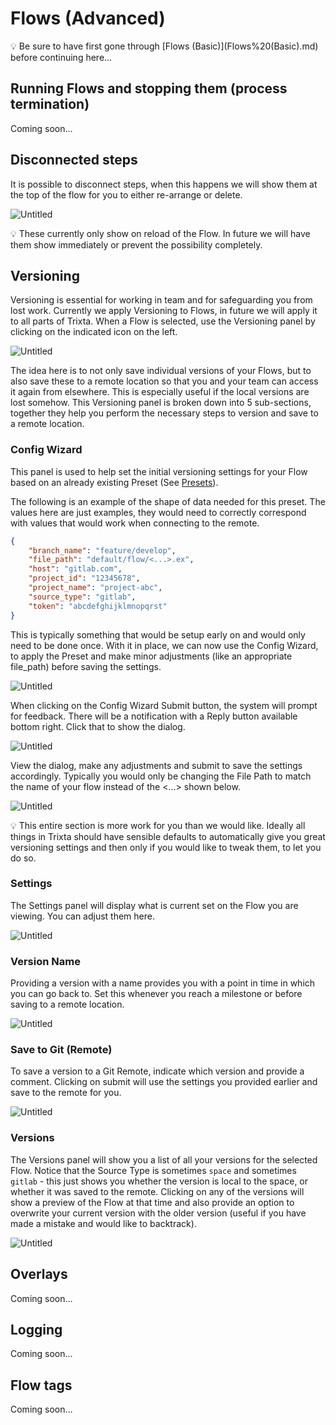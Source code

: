 # Flows (Advanced)

<aside>
💡 Be sure to have first gone through [Flows (Basic)](Flows%20(Basic).md) before continuing here…

</aside>

## Running Flows and stopping them (process termination)

Coming soon…

## Disconnected steps

It is possible to disconnect steps, when this happens we will show them at the top of the flow for you to either re-arrange or delete. 

![Untitled](Flows%20(Advanced)/Untitled.png)

<aside>
💡 These currently only show on reload of the Flow. In future we will have them show immediately or prevent the possibility completely.

</aside>

## Versioning

Versioning is essential for working in team and for safeguarding you from lost work. Currently we apply Versioning to Flows, in future we will apply it to all parts of Trixta. When a Flow is selected, use the Versioning panel by clicking on the indicated icon on the left.

![Untitled](Flows%20(Advanced)/Untitled%201.png)

The idea here is to not only save individual versions of your Flows, but to also save these to a remote location so that you and your team can access it again from elsewhere. This is especially useful if the local versions are lost somehow. This Versioning panel is broken down into 5 sub-sections, together they help you perform the necessary steps to version and save to a remote location.

### Config Wizard

This panel is used to help set the initial versioning settings for your Flow based on an already existing Preset (See [Presets](../Presets.md)). 

The following is an example of the shape of data needed for this preset. The values here are just examples, they would need to correctly correspond with values that would work when connecting to the remote.

```json
{
	"branch_name": "feature/develop",
	"file_path": "default/flow/<...>.ex",
	"host": "gitlab.com",
	"project_id": "12345678",
	"project_name": "project-abc",
	"source_type": "gitlab",
	"token": "abcdefghijklmnopqrst"
}
```

This is typically something that would be setup early on and would only need to be done once. With it in place, we can now use the Config Wizard, to apply the Preset and make minor adjustments (like an appropriate file_path) before saving the settings.

![Untitled](Flows%20(Advanced)/Untitled%202.png)

When clicking on the Config Wizard Submit button, the system will prompt for feedback. There will be a notification with a Reply button available bottom right. Click that to show the dialog.

![Untitled](Flows%20(Advanced)/Untitled%203.png)

View the dialog, make any adjustments and submit to save the settings accordingly. Typically you would only be changing the File Path to match the name of your flow instead of the <…> shown below.

![Untitled](Flows%20(Advanced)/Untitled%204.png)

<aside>
💡 This entire section is more work for you than we would like. Ideally all things in Trixta should have sensible defaults to automatically give you great versioning settings and then only if you would like to tweak them, to let you do so.

</aside>

### Settings

The Settings panel will display what is current set on the Flow you are viewing. You can adjust them here.

![Untitled](Flows%20(Advanced)/Untitled%205.png)

### Version Name

Providing a version with a name provides you with a point in time in which you can go back to. Set this whenever you reach a milestone or before saving to a remote location. 

![Untitled](Flows%20(Advanced)/Untitled%206.png)

### Save to Git (Remote)

To save a version to a Git Remote, indicate which version and provide a comment. Clicking on submit will use the settings you provided earlier and save to the remote for you.

![Untitled](Flows%20(Advanced)/Untitled%207.png)

### Versions

The Versions panel will show you a list of all your versions for the selected Flow. Notice that the Source Type is sometimes `space` and sometimes `gitlab` - this just shows you whether the version is local to the space, or whether it was saved to the remote. Clicking on any of the versions will show a preview of the Flow at that time and also provide an option to overwrite your current version with the older version (useful if you have made a mistake and would like to backtrack).

![Untitled](Flows%20(Advanced)/Untitled%208.png)

## Overlays

Coming soon…

## Logging

Coming soon…

## Flow tags

Coming soon…